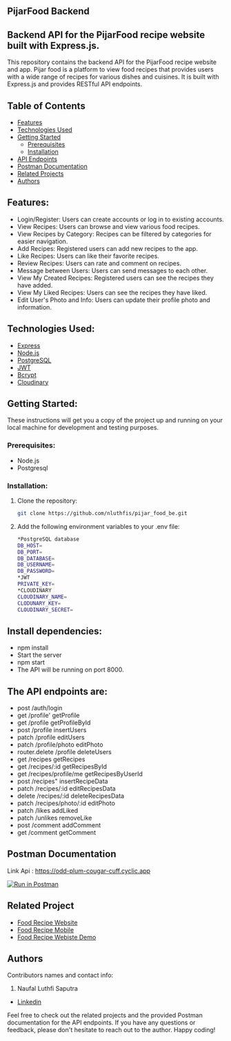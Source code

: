 ## PijarFood Backend

## Backend API for the PijarFood recipe website built with Express.js.

This repository contains the backend API for the PijarFood recipe website and app.
Pijar food is a platform to view food recipes that provides users with a wide range of recipes for various dishes and cuisines.
It is built with Express.js and provides RESTful API endpoints.

## Table of Contents

- [Features](#features)
- [Technologies Used](#technologies-used)
- [Getting Started](#getting-started)
  - [Prerequisites](#prerequisites)
  - [Installation](#installation)
- [API Endpoints](#api-endpoints)
- [Postman Documentation](#postman-documentation)
- [Related Projects](#related-projects)
- [Authors](#authors)

## Features:

- Login/Register: Users can create accounts or log in to existing accounts.
- View Recipes: Users can browse and view various food recipes.
- View Recipes by Category: Recipes can be filtered by categories for easier navigation.
- Add Recipes: Registered users can add new recipes to the app.
- Like Recipes: Users can like their favorite recipes.
- Review Recipes: Users can rate and comment on recipes.
- Message between Users: Users can send messages to each other.
- View My Created Recipes: Registered users can see the recipes they have added.
- View My Liked Recipes: Users can see the recipes they have liked.
- Edit User's Photo and Info: Users can update their profile photo and information.

## Technologies Used:

- [Express](https://expressjs.com/)
- [Node.js](https://nodejs.org/en)
- [PostgreSQL](https://www.postgresql.org/)
- [JWT](https://jwt.io/)
- [Bcrypt](https://www.npmjs.com/package/bcrypt)
- [Cloudinary](https://cloudinary.com)

## Getting Started:

These instructions will get you a copy of the project up and running on your local machine for development and testing purposes.

### Prerequisites:

- Node.js
- Postgresql

### Installation:

1. Clone the repository:

   ```bash
   git clone https://github.com/nluthfis/pijar_food_be.git

   ```

2. Add the following environment variables to your .env file:

   ```bash
   *PostgreSQL database
   DB_HOST=
   DB_PORT=
   DB_DATABASE=
   DB_USERNAME=
   DB_PASSWORD=
   *JWT
   PRIVATE_KEY=
   *CLOUDINARY
   CLOUDINARY_NAME=
   CLODUNARY_KEY=
   CLOUDINARY_SECRET=
   ```

## Install dependencies:

- npm install
- Start the server
- npm start
- The API will be running on port 8000.

## The API endpoints are:

- post /auth/login
- get /profile' getProfile
- get /profile getProfileById
- post /profile insertUsers
- patch /profile editUsers
- patch /profile/photo editPhoto
- router.delete /profile deleteUsers
- get /recipes getRecipes
- get /recipes/:id getRecipesById
- get /recipes/profile/me getRecipesByUserId
- post /recipes" insertRecipeData
- patch /recipes/:id editRecipesData
- delete /recipes/:id deleteRecipesData
- patch /recipes/photo/:id editPhoto
- patch /likes addLiked
- patch /unlikes removeLike
- post /comment addComment
- get /comment getComment

## Postman Documentation

Link Api :
https://odd-plum-cougar-cuff.cyclic.app

[![Run in Postman](https://run.pstmn.io/button.svg)](https://documenter.getpostman.com/view/26602283/2s9XxzuD5B)

## Related Project

- [Food Recipe Website](https://github.com/nluthfis/pijar_food_web)
- [Food Recipe Mobile](https://github.com/nluthfis/pijar_food_mobile)
- [Food Recipe Webiste Demo](https://pijar-food-web.vercel.app)

## Authors

Contributors names and contact info:

1. Naufal Luthfi Saputra

- [Linkedin](https://www.linkedin.com/in/naufal-luthfi-saputra/)

Feel free to check out the related projects and the provided Postman documentation for the API endpoints. If you have any questions or feedback, please don't hesitate to reach out to the author. Happy coding!
